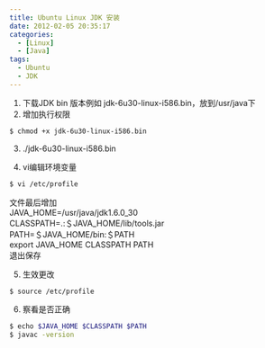 ```yaml
---
title: Ubuntu Linux JDK 安装
date: 2012-02-05 20:35:17
categories: 
  - [Linux]
  - [Java] 
tags: 
  - Ubuntu
  - JDK
---
```


1. 下载JDK bin 版本例如 jdk-6u30-linux-i586.bin，放到/usr/java下  
2. 增加执行权限  

```bash
$ chmod +x jdk-6u30-linux-i586.bin  
```

3. ./jdk-6u30-linux-i586.bin  

4. vi编辑环境变量  

```bash
$ vi /etc/profile  
```

文件最后增加  
JAVA_HOME=/usr/java/jdk1.6.0_30  
CLASSPATH=.:＄JAVA_HOME/lib/tools.jar  
PATH=＄JAVA_HOME/bin:＄PATH  
export JAVA_HOME CLASSPATH PATH  
退出保存 

5. 生效更改  

```bash
$ source /etc/profile 
```

6. 察看是否正确   
```bash
$ echo $JAVA_HOME $CLASSPATH $PATH   
$ javac -version  
```
